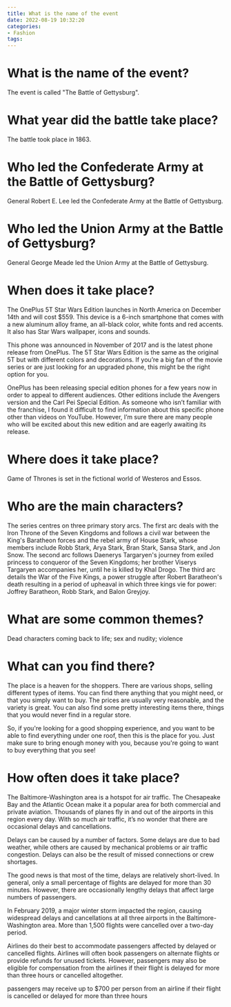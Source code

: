 ```yaml
---
title: What is the name of the event
date: 2022-08-19 10:32:20
categories:
- Fashion
tags:
---
```



#  What is the name of the event?

The event is called "The Battle of Gettysburg".

# What year did the battle take place?

The battle took place in 1863.

# Who led the Confederate Army at the Battle of Gettysburg?

General Robert E. Lee led the Confederate Army at the Battle of Gettysburg.

# Who led the Union Army at the Battle of Gettysburg?

General George Meade led the Union Army at the Battle of Gettysburg.

#  When does it take place? 

The OnePlus 5T Star Wars Edition launches in North America on December 14th and will cost $559. This device is a 6-inch smartphone that comes with a new aluminum alloy frame, an all-black color, white fonts and red accents. It also has Star Wars wallpaper, icons and sounds.

This phone was announced in November of 2017 and is the latest phone release from OnePlus. The 5T Star Wars Edition is the same as the original 5T but with different colors and decorations. If you’re a big fan of the movie series or are just looking for an upgraded phone, this might be the right option for you.

OnePlus has been releasing special edition phones for a few years now in order to appeal to different audiences. Other editions include the Avengers version and the Carl Pei Special Edition. As someone who isn’t familiar with the franchise, I found it difficult to find information about this specific phone other than videos on YouTube. However, I’m sure there are many people who will be excited about this new edition and are eagerly awaiting its release.

#  Where does it take place? 

Game of Thrones is set in the fictional world of Westeros and Essos.

# Who are the main characters? 

The series centres on three primary story arcs. The first arc deals with the Iron Throne of the Seven Kingdoms and follows a civil war between the King's Baratheon forces and the rebel army of House Stark, whose members include Robb Stark, Arya Stark, Bran Stark, Sansa Stark, and Jon Snow. The second arc follows Daenerys Targaryen's journey from exiled princess to conqueror of the Seven Kingdoms; her brother Viserys Targaryen accompanies her, until he is killed by Khal Drogo. The third arc details the War of the Five Kings, a power struggle after Robert Baratheon's death resulting in a period of upheaval in which three kings vie for power: Joffrey Baratheon, Robb Stark, and Balon Greyjoy.

# What are some common themes? 

Dead characters coming back to life; sex and nudity; violence

#  What can you find there? 
The place is a heaven for the shoppers. There are various shops, selling different types of items. You can find there anything that you might need, or that you simply want to buy. The prices are usually very reasonable, and the variety is great. You can also find some pretty interesting items there, things that you would never find in a regular store.

So, if you're looking for a good shopping experience, and you want to be able to find everything under one roof, then this is the place for you. Just make sure to bring enough money with you, because you're going to want to buy everything that you see!

#  How often does it take place?

The Baltimore-Washington area is a hotspot for air traffic. The Chesapeake Bay and the Atlantic Ocean make it a popular area for both commercial and private aviation. Thousands of planes fly in and out of the airports in this region every day. With so much air traffic, it’s no wonder that there are occasional delays and cancellations.

Delays can be caused by a number of factors. Some delays are due to bad weather, while others are caused by mechanical problems or air traffic congestion. Delays can also be the result of missed connections or crew shortages.

The good news is that most of the time, delays are relatively short-lived. In general, only a small percentage of flights are delayed for more than 30 minutes. However, there are occasionally lengthy delays that affect large numbers of passengers.

In February 2019, a major winter storm impacted the region, causing widespread delays and cancellations at all three airports in the Baltimore-Washington area. More than 1,500 flights were cancelled over a two-day period.

Airlines do their best to accommodate passengers affected by delayed or cancelled flights. Airlines will often book passengers on alternate flights or provide refunds for unused tickets. However, passengers may also be eligible for compensation from the airlines if their flight is delayed for more than three hours or cancelled altogether.

passengers may receive up to $700 per person from an airline if their flight is cancelled or delayed for more than three hours
